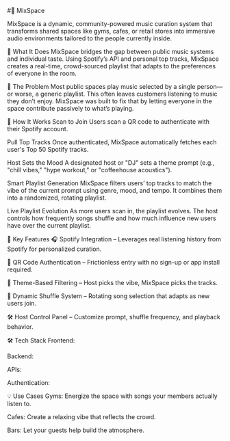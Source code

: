 #🎵 MixSpace

MixSpace is a dynamic, community-powered music curation system that transforms shared spaces like gyms, cafes, or retail stores into immersive audio environments tailored to the people currently inside.

🚀 What It Does
MixSpace bridges the gap between public music systems and individual taste. Using Spotify’s API and personal top tracks, MixSpace creates a real-time, crowd-sourced playlist that adapts to the preferences of everyone in the room.

🔁 The Problem
Most public spaces play music selected by a single person—or worse, a generic playlist. This often leaves customers listening to music they don’t enjoy. MixSpace was built to fix that by letting everyone in the space contribute passively to what’s playing.

🎤 How It Works
Scan to Join
Users scan a QR code to authenticate with their Spotify account.

Pull Top Tracks
Once authenticated, MixSpace automatically fetches each user's Top 50 Spotify tracks.

Host Sets the Mood
A designated host or "DJ" sets a theme prompt (e.g., "chill vibes," "hype workout," or "coffeehouse acoustics").

Smart Playlist Generation
MixSpace filters users’ top tracks to match the vibe of the current prompt using genre, mood, and tempo. It combines them into a randomized, rotating playlist.

Live Playlist Evolution
As more users scan in, the playlist evolves. The host controls how frequently songs shuffle and how much influence new users have over the current playlist.

🧠 Key Features
🎧 Spotify Integration – Leverages real listening history from Spotify for personalized curation.

📡 QR Code Authentication – Frictionless entry with no sign-up or app install required.

🧩 Theme-Based Filtering – Host picks the vibe, MixSpace picks the tracks.

🔀 Dynamic Shuffle System – Rotating song selection that adapts as new users join.

🛠️ Host Control Panel – Customize prompt, shuffle frequency, and playback behavior.

🛠️ Tech Stack
Frontend: 

Backend: 

APIs: 

Authentication: 

💡 Use Cases
Gyms: Energize the space with songs your members actually listen to.

Cafes: Create a relaxing vibe that reflects the crowd.

Bars: Let your guests help build the atmosphere.
